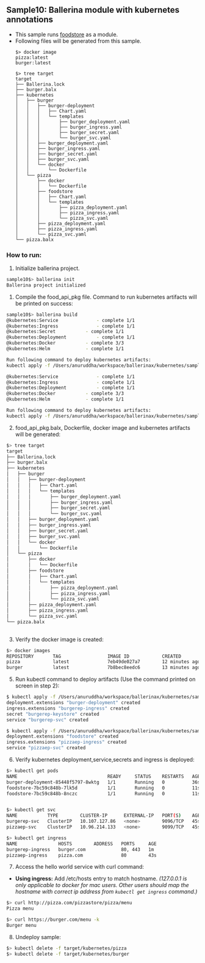 ## Sample10: Ballerina module with kubernetes annotations

- This sample runs [foodstore](../sample3) as a module.   
- Following files will be generated from this sample.
    ``` 
    $> docker image
    pizza:latest 
    burger:latest  
    
    $> tree target
    target
    ├── Ballerina.lock
    ├── burger.balx
    ├── kubernetes
    │   ├── burger
    │   │   ├── burger-deployment
    │   │   │   ├── Chart.yaml
    │   │   │   └── templates
    │   │   │       ├── burger_deployment.yaml
    │   │   │       ├── burger_ingress.yaml
    │   │   │       ├── burger_secret.yaml
    │   │   │       └── burger_svc.yaml
    │   │   ├── burger_deployment.yaml
    │   │   ├── burger_ingress.yaml
    │   │   ├── burger_secret.yaml
    │   │   ├── burger_svc.yaml
    │   │   └── docker
    │   │       └── Dockerfile
    │   └── pizza
    │       ├── docker
    │       │   └── Dockerfile
    │       ├── foodstore
    │       │   ├── Chart.yaml
    │       │   └── templates
    │       │       ├── pizza_deployment.yaml
    │       │       ├── pizza_ingress.yaml
    │       │       └── pizza_svc.yaml
    │       ├── pizza_deployment.yaml
    │       ├── pizza_ingress.yaml
    │       └── pizza_svc.yaml
    └── pizza.balx
  
    ```
### How to run:

1. Initialize ballerina project.
```bash
sample10$> ballerina init
Ballerina project initialized
```

1. Compile the food_api_pkg file. Command to run kubernetes artifacts will be printed on success:
```bash
sample10$> ballerina build 
@kubernetes:Service 			 - complete 1/1
@kubernetes:Ingress 			 - complete 1/1
@kubernetes:Secret 			 - complete 1/1
@kubernetes:Deployment 			 - complete 1/1
@kubernetes:Docker 			 - complete 3/3
@kubernetes:Helm 			 - complete 1/1

Run following command to deploy kubernetes artifacts: 
kubectl apply -f /Users/anuruddha/workspace/ballerinax/kubernetes/samples/sample10/target/kubernetes/burger

@kubernetes:Service 			 - complete 1/1
@kubernetes:Ingress 			 - complete 1/1
@kubernetes:Deployment 			 - complete 1/1
@kubernetes:Docker 			 - complete 3/3
@kubernetes:Helm 			 - complete 1/1 

Run following command to deploy kubernetes artifacts: 
kubectl apply -f /Users/anuruddha/workspace/ballerinax/kubernetes/samples/sample10/target/kubernetes/pizza
```

2. food_api_pkg.balx, Dockerfile, docker image and kubernetes artifacts will be generated: 
```bash
$> tree target
target
├── Ballerina.lock
├── burger.balx
├── kubernetes
│   ├── burger
│   │   ├── burger-deployment
│   │   │   ├── Chart.yaml
│   │   │   └── templates
│   │   │       ├── burger_deployment.yaml
│   │   │       ├── burger_ingress.yaml
│   │   │       ├── burger_secret.yaml
│   │   │       └── burger_svc.yaml
│   │   ├── burger_deployment.yaml
│   │   ├── burger_ingress.yaml
│   │   ├── burger_secret.yaml
│   │   ├── burger_svc.yaml
│   │   └── docker
│   │       └── Dockerfile
│   └── pizza
│       ├── docker
│       │   └── Dockerfile
│       ├── foodstore
│       │   ├── Chart.yaml
│       │   └── templates
│       │       ├── pizza_deployment.yaml
│       │       ├── pizza_ingress.yaml
│       │       └── pizza_svc.yaml
│       ├── pizza_deployment.yaml
│       ├── pizza_ingress.yaml
│       └── pizza_svc.yaml
└── pizza.balx
  

```

3. Verify the docker image is created:
```bash
$> docker images
REPOSITORY       TAG                 IMAGE ID            CREATED             SIZE
pizza            latest              7eb49de027a7        12 minutes ago      135MB
burger           latest              7b8bec8eedc6        13 minutes ago      135MB
```

5. Run kubectl command to deploy artifacts (Use the command printed on screen in step 2):
```bash
$ kubectl apply -f /Users/anuruddha/workspace/ballerinax/kubernetes/samples/sample10/target/kubernetes/burger
deployment.extensions "burger-deployment" created
ingress.extensions "burgerep-ingress" created
secret "burgerep-keystore" created
service "burgerep-svc" created

$ kubectl apply -f /Users/anuruddha/workspace/ballerinax/kubernetes/samples/sample10/target/kubernetes/pizza/
deployment.extensions "foodstore" created
ingress.extensions "pizzaep-ingress" created
service "pizzaep-svc" created
```

6. Verify kubernetes deployment,service,secrets and ingress is deployed:
```bash
$> kubectl get pods
NAME                                 READY     STATUS    RESTARTS   AGE
burger-deployment-85448f5797-8wktg   1/1       Running   0          36s
foodstore-7bc59c848b-7lk5d           1/1       Running   0          11s
foodstore-7bc59c848b-8nczc           1/1       Running   0          11s


$> kubectl get svc
NAME           TYPE        CLUSTER-IP      EXTERNAL-IP   PORT(S)    AGE
burgerep-svc   ClusterIP   10.107.127.86   <none>        9096/TCP   45s
pizzaep-svc    ClusterIP   10.96.214.133   <none>        9099/TCP   45s

$> kubectl get ingress
NAME               HOSTS        ADDRESS   PORTS     AGE
burgerep-ingress   burger.com             80, 443   1m
pizzaep-ingress    pizza.com              80        43s

```

7. Access the hello world service with curl command:

- **Using ingress:**
Add /etc/hosts entry to match hostname. 
_(127.0.0.1 is only applicable to docker for mac users. Other users should map the hostname with correct ip address 
from `kubectl get ingress` command.)_

```bash
$> curl http://pizza.com/pizzastore/pizza/menu
Pizza menu

$> curl https://burger.com/menu -k
Burger menu
```

8. Undeploy sample:
```bash
$> kubectl delete -f target/kubernetes/pizza
$> kubectl delete -f target/kubernetes/burger

```
